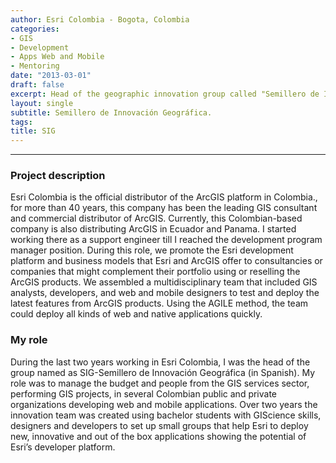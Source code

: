 ```yaml
---
author: Esri Colombia - Bogota, Colombia
categories:
- GIS
- Development
- Apps Web and Mobile
- Mentoring
date: "2013-03-01"
draft: false
excerpt: Head of the geographic innovation group called "Semillero de Innovación geográfica - SIG", I lead over 12 developers and GIS engineers to deploy GIS apps, using the latest Esri’s SDK and APIs. In over a year we could test and deploy over 100 applications using the web and mobile Esri frameworks. The aim of this group was to combine new and stunning web desing techniques with the most innovate features from the Esri API, GIS builders and Mobile SDKs. 
layout: single
subtitle: Semillero de Innovación Geográfica.
tags:
title: SIG
---
```


---

### Project description 
Esri Colombia is the official distributor of the ArcGIS platform in Colombia., for more than 40 years, this company has been the leading GIS consultant and commercial distributor of ArcGIS. Currently, this Colombian-based company is also distributing ArcGIS in Ecuador and Panama. I started working there as a support engineer till I reached the development program manager position. During this role, we promote the Esri development platform and business models that Esri and ArcGIS offer to consultancies or companies that might complement their portfolio using or reselling the ArcGIS products. We assembled a multidisciplinary team that included GIS analysts, developers, and web and mobile designers to test and deploy the latest features from ArcGIS products. Using the AGILE method, the team could deploy all kinds of web and native applications quickly.

### My role

During the last two years working in Esri Colombia, I was the head of the group named as SIG-Semillero de Innovación Geográfica (in Spanish). My role was to manage the budget and people from the GIS services sector, performing GIS projects, in several Colombian public and private organizations developing web and mobile applications. Over two years the innovation team was created using bachelor students with GIScience skills, designers and developers to set up small groups that help Esri to deploy new, innovative and out of the box applications showing the potential of Esri’s developer platform.

